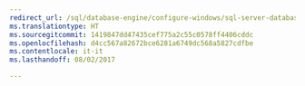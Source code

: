 ```yaml
--- 
redirect_url: /sql/database-engine/configure-windows/sql-server-database-engine
ms.translationtype: HT
ms.sourcegitcommit: 1419847dd47435cef775a2c55c0578ff4406cddc
ms.openlocfilehash: d4cc567a82672bce6281a6749dc568a5827cdfbe
ms.contentlocale: it-it
ms.lasthandoff: 08/02/2017

--- 
```


